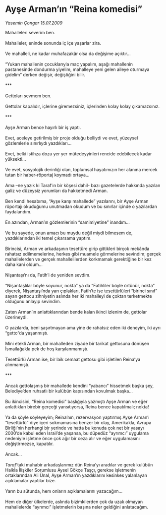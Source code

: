 # Ayşe Arman’ın “Reina komedisi”

*Yasemin Çongar 15.07.2009*

<div class="taraf_structure_2col_1zq">
<div class="margen_n">



 <p>Mahalleleri severim ben. <br/><br/>Mahalleler, eninde sonunda iç içe yaşarlar zira. <br/><br/>Ve mahalleli, ne kadar muhafazakâr olsa da değişime açıktır... <br/><br/>“Yukarı mahallenin çocuklarıyla maç yapalım, aşağı mahallenin pastanesinde dondurma yiyelim, mahalleye yeni gelen aileye oturmaya gidelim” derken değişir, değiştiğini bilir. <br/><br/>*** <br/><br/>Gettoları sevmem ben. <br/><br/>Gettolar kapalıdır, içlerine giremezsiniz, içlerinden kolay kolay çıkamazsınız. <br/><br/>*** <br/><br/>Ayşe Arman bence hayırlı bir iş yaptı. <br/><br/>Evet, aceleye getirilmiş bir proje olduğu belliydi ve evet, yüzeysel gözlemlerle sınırlıydı yazdıkları... <br/><br/>Evet, belki istihza dozu yer yer mütedeyyinleri rencide edebilecek kadar yüksekti... <br/><br/>Ve evet, sosyolojik derinliği olan, toplumsal hayatımızın her alanına mercek tutan bir haber-röportaj koymadı ortaya... <br/><br/>Ama –ne yazık ki Taraf’ın bir köşesi dahil- bazı gazetelerde hakkında yazılan galiz ve düzeysiz yorumları da hakketmedi Arman. <br/><br/>Ben kendi hesabıma, “Ayşe karşı mahallede” yazılarını, bir Ayşe Arman röportajı okuduğumu unutmadan okudum ve bu sınırlar içinde o yazılardan faydalandım. <br/><br/>En azından, Arman’ın gözlemlerinin “samimiyetine” inandım... <br/><br/>Ve bu sayede, onun amacı bu muydu değil miydi bilmesem de, yazdıklarından iki temel çıkarsama yaptım. <br/><br/>Birincisi, Arman ve arkadaşının tesettüre girip gittikleri birçok mekânda rahatsız edilmemelerine, herkes gibi muamele görmelerine sevindim; gerçek mahallelerden ve gerçek mahallelilerden korkmamak gerektiğine bir kez daha kani oldum... <br/><br/>Nişantaşı’nı da, Fatih’i de yeniden sevdim. <br/><br/>“Nişantaşlılar böyle soyunur, nokta” ya da “Fatihliler böyle örtünür, nokta” diyerek, Nişantaşı’nda yarı çıplakları, Fatih’te ise tesettürlüleri “birinci sınıf” sayan gettocu zihniyetin aslında her iki mahalleyi de çoktan terketmekte olduğunu anlayıp sevindim. <br/><br/>Zaten Arman’ın anlattıklarından bende kalan ikinci izlenim de, gettolar üzerineydi. <br/><br/>O yazılarda, beni şaşırtmayan ama yine de rahatsız eden iki deneyim, iki ayrı “getto”da yaşanmıştı. <br/><br/>Mini etekli Arman, bir mahalleden ziyade bir tarikat gettosuna dönüşen İsmailağa’da pek de hoş karşılanmamıştı. <br/><br/>Tesettürlü Arman ise, bir laik cemaat gettosu gibi işletilen Reina’ya alınmamıştı. <br/><br/>*** <br/><br/>Ancak gettolaşmış bir mahallede kendini “yabancı” hissetmek başka şey, Belediye’den ruhsatlı bir kulübün kapısından kovulmak başka... <br/><br/>Bu ikincisini, “Reina komedisi” başlığıyla yazmıştı Ayşe Arman ve eğer anlattıkları birebir gerçeği yansıtıyorsa, Reina bence kapatılmalı; nokta! <br/><br/>Ya da şöyle söyleyeyim; Reina’nın, rezervasyon yaptırmış Ayşe Arman’ı “tesettürlü” diye içeri sokmamasına benzer bir olay, Amerika’da, Avrupa Birliği’nin herhangi bir yerinde ve hatta bu konuda çok net bir yasayı 2000’de kabul eden İsrail’de yaşansa, bu düpedüz “ayrımcı” uygulama nedeniyle işletme önce çok ağır bir ceza alır ve eğer uygulamasını değiştirmezse, kapatılır. <br/><br/>Ancak...<i> <br/><br/>Taraf</i>’taki muhabir arkadaşlarımız dün Reina’yı aradılar ve gerek kulübün Halkla İlişkiler Sorumlusu Aysel Gökçe Taşçı, gerekse işletmenin ortaklarından Ali Ünal, Ayşe Arman’ın yazdıklarını kesinkes yalanlayan açıklamalar yaptılar bize. <br/><br/>Yarın bu sütunda, hem onların açıklamalarını yazacağım... <br/><br/>Hem de diğer ülkelerde, aslında bizimkilerden çok da uzak olmayan mahallelerde “ayrımcı” işletmelerin başına neler geldiğini anlatacağım.</p>
<br/>
<br/>
<br/>



<br/>


<div id="taraf_not">
</div>

</div>


</div>
